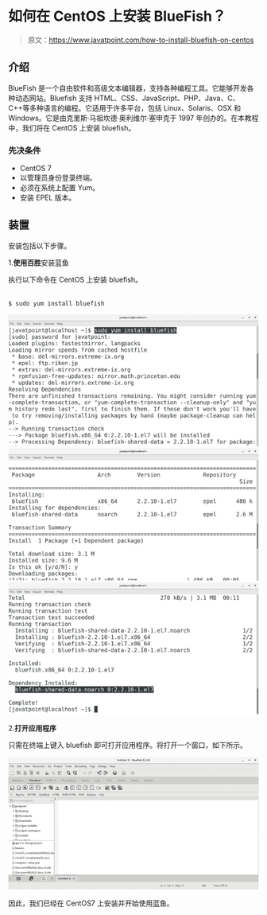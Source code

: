 # 如何在 CentOS 上安装 BlueFish？

> 原文：<https://www.javatpoint.com/how-to-install-bluefish-on-centos>

## 介绍

BlueFish 是一个自由软件和高级文本编辑器，支持各种编程工具。它能够开发各种动态网站。Bluefish 支持 HTML、CSS、JavaScript、PHP、Java、C、C++等多种语言的编程。它适用于许多平台，包括 Linux、Solaris、OSX 和 Windows。它是由克里斯·马祖坎德·奥利维尔·塞申克于 1997 年创办的。在本教程中，我们将在 CentOS 上安装 bluefish。

### 先决条件

*   CentOS 7
*   以管理员身份登录终端。
*   必须在系统上配置 Yum。
*   安装 EPEL 版本。

## 装置

安装包括以下步骤。

1.**使用百胜**安装蓝鱼

执行以下命令在 CentOS 上安装 bluefish。

```

$ sudo yum install bluefish 

```

![CentOS How to Install BlueFish on CentOS](img/e7d7b39076654a032a8b9b8a063adf91.png) ![CentOS How to Install BlueFish on CentOS1](img/302e61f0978b6233e730aa0873ff51a2.png) ![CentOS How to Install BlueFish on CentOS2](img/32d212ef7e173a8e32aab4a902d3b3d8.png)

2.**打开应用程序**

只需在终端上键入 bluefish 即可打开应用程序。将打开一个窗口，如下所示。

![CentOS How to Install BlueFish on CentOS3](img/c8e9e92c7c1358a0901e68d3a097be95.png)

因此，我们已经在 CentOS7 上安装并开始使用蓝鱼。